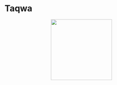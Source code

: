 # Taqwa
<p align="center"><a href="#" target="_blank"><img src="https://user-images.githubusercontent.com/74106164/150988594-2452603e-5895-481f-afb0-c2d04c081f8a.png" width="200" height="200"></a></p>
